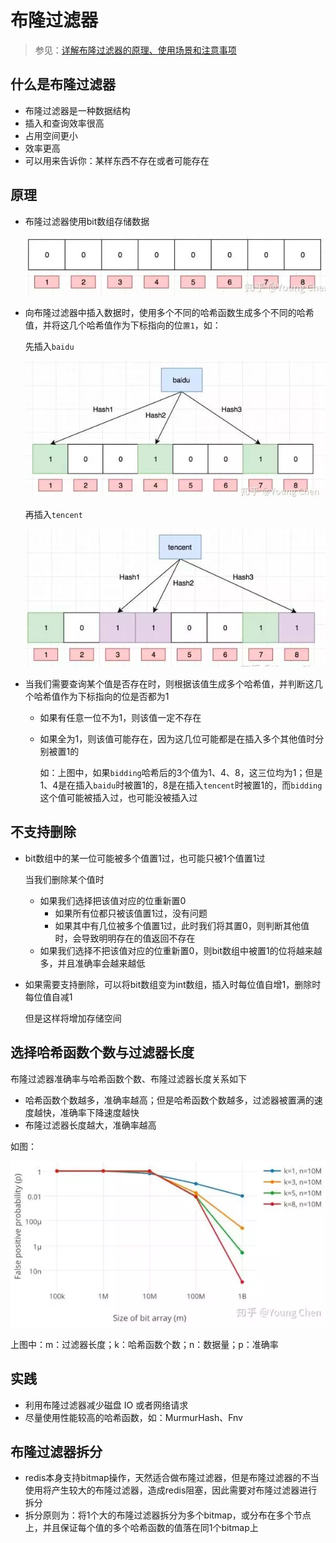 # 布隆过滤器

> 参见：[详解布隆过滤器的原理、使用场景和注意事项](https://www.jianshu.com/p/2104d11ee0a2) 

## 什么是布隆过滤器

+ 布隆过滤器是一种数据结构
+ 插入和查询效率很高
+ 占用空间更小
+ 效率更高
+ 可以用来告诉你：某样东西不存在或者可能存在

## 原理

+ 布隆过滤器使用bit数组存储数据

  ![image-20190517134830730](assets/image-20190517134830730.png) 

+ 向布隆过滤器中插入数据时，使用多个不同的哈希函数生成多个不同的哈希值，并将这几个哈希值作为下标指向的位`置1`，如：

  先插入`baidu`

  ![image-20190517135116730](assets/image-20190517135116730.png) 

  再插入`tencent`

  ![image-20190517135310448](assets/image-20190517135310448.png) 

+ 当我们需要查询某个值是否存在时，则根据该值生成多个哈希值，并判断这几个哈希值作为下标指向的位是否都为1

  + 如果有任意一位不为1，则该值一定不存在

  + 如果全为1，则该值可能存在，因为这几位可能都是在插入多个其他值时分别被置1的

    如：上图中，如果`bidding`哈希后的3个值为1、4、8，这三位均为1；但是1、4是在插入`baidu`时被置1的，8是在插入`tencent`时被置1的，而`bidding`这个值可能被插入过，也可能没被插入过

## 不支持删除

+ bit数组中的某一位可能被多个值置1过，也可能只被1个值置1过

  当我们删除某个值时

  + 如果我们选择把该值对应的位重新置0
    + 如果所有位都只被该值置1过，没有问题
    + 如果其中有几位被多个值置1过，此时我们将其置0，则判断其他值时，会导致明明存在的值返回不存在
  + 如果我们选择不把该值对应的位重新置0，则bit数组中被置1的位将越来越多，并且准确率会越来越低

+ 如果需要支持删除，可以将bit数组变为int数组，插入时每位值自增1，删除时每位值自减1

  但是这样将增加存储空间

## 选择哈希函数个数与过滤器长度

布隆过滤器准确率与哈希函数个数、布隆过滤器长度关系如下

+ 哈希函数个数越多，准确率越高；但是哈希函数个数越多，过滤器被置满的速度越快，准确率下降速度越快
+ 布隆过滤器长度越大，准确率越高

如图：

![image-20190517141714241](assets/image-20190517141714241.png) 

上图中：m：过滤器长度；k：哈希函数个数；n：数据量；p：准确率

## 实践

+ 利用布隆过滤器减少磁盘 IO 或者网络请求
+ 尽量使用性能较高的哈希函数，如：MurmurHash、Fnv 

## 布隆过滤器拆分

+ redis本身支持bitmap操作，天然适合做布隆过滤器，但是布隆过滤器的不当使用将产生较大的布隆过滤器，造成redis阻塞，因此需要对布隆过滤器进行拆分
+ 拆分原则为：将1个大的布隆过滤器拆分为多个bitmap，或分布在多个节点上，并且保证每个值的多个哈希函数的值落在同1个bitmap上

